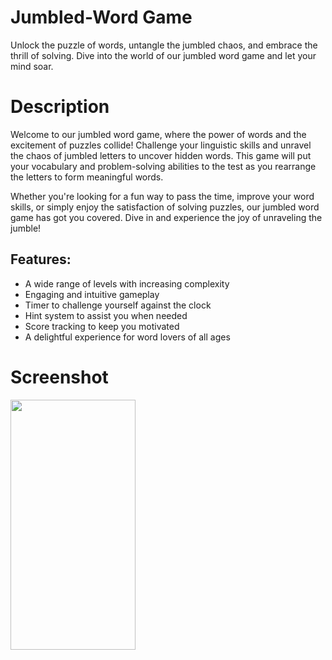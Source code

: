 # Jumbled-Word Game

Unlock the puzzle of words, untangle the jumbled chaos, and embrace the thrill of solving. Dive into the world of our jumbled word game and let your mind soar.

# Description 

Welcome to our jumbled word game, where the power of words and the excitement of puzzles collide! Challenge your linguistic skills and unravel the chaos of jumbled letters to uncover hidden words. This game will put your vocabulary and problem-solving abilities to the test as you rearrange the letters to form meaningful words.

Whether you're looking for a fun way to pass the time, improve your word skills, or simply enjoy the satisfaction of solving puzzles, our jumbled word game has got you covered. Dive in and experience the joy of unraveling the jumble!

<h2>Features:</h2>
<ul>
  <li>A wide range of levels with increasing complexity</li>
<li>Engaging and intuitive gameplay</li>
<li>Timer to challenge yourself against the clock</li>
<li>Hint system to assist you when needed</li>
<li>Score tracking to keep you motivated</li>
<li>A delightful experience for word lovers of all ages</li>
</ul>

# Screenshot

<img src="screen shot/WhatsApp Image 2023-07-02 at 2.19.50 PM.jpeg" data-canonical-src="https://gyazo.com/eb5c5741b6a9a16c692170a41a49c858.png" width="200" height="400" />

